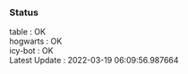### Status


table : OK  
hogwarts : OK  
icy-bot : OK  
Latest Update : 2022-03-19 06:09:56.987664
